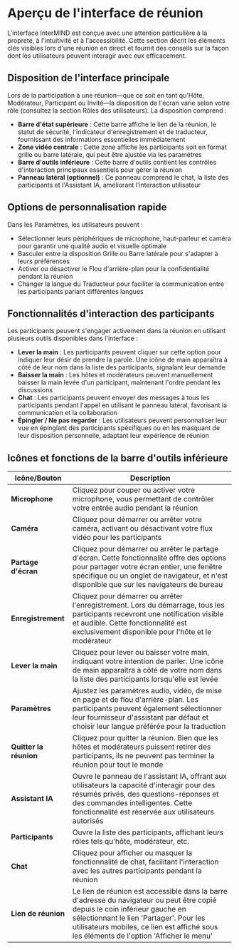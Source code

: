 # Aperçu de l'interface de réunion

L'interface InterMIND est conçue avec une attention particulière à la propreté, à l'intuitivité et à l'accessibilité. Cette section décrit les éléments clés visibles lors d'une réunion en direct et fournit des conseils sur la façon dont les utilisateurs peuvent interagir avec eux efficacement.

## Disposition de l'interface principale

Lors de la participation à une réunion—que ce soit en tant qu'Hôte, Modérateur, Participant ou Invité—la disposition de l'écran varie selon votre rôle (consultez la section Rôles des utilisateurs). La disposition comprend :

- **Barre d'état supérieure** : Cette barre affiche le lien de la réunion, le statut de sécurité, l'indicateur d'enregistrement et de traducteur, fournissant des informations essentielles immédiatement
- **Zone vidéo centrale** : Cette zone affiche les participants soit en format grille ou barre latérale, qui peut être ajustée via les paramètres
- **Barre d'outils inférieure** : Cette barre d'outils contient les contrôles d'interaction principaux essentiels pour gérer la réunion
- **Panneau latéral (optionnel)** : Ce panneau comprend le chat, la liste des participants et l'Assistant IA, améliorant l'interaction utilisateur

## Options de personnalisation rapide

Dans les Paramètres, les utilisateurs peuvent :

- Sélectionner leurs périphériques de microphone, haut-parleur et caméra pour garantir une qualité audio et visuelle optimale
- Basculer entre la disposition Grille ou Barre latérale pour s'adapter à leurs préférences
- Activer ou désactiver le Flou d'arrière-plan pour la confidentialité pendant la réunion
- Changer la langue du Traducteur pour faciliter la communication entre les participants parlant différentes langues

## Fonctionnalités d'interaction des participants

Les participants peuvent s'engager activement dans la réunion en utilisant plusieurs outils disponibles dans l'interface :

- **Lever la main** : Les participants peuvent cliquer sur cette option pour indiquer leur désir de prendre la parole. Une icône de main apparaîtra à côté de leur nom dans la liste des participants, signalant leur demande
- **Baisser la main** : Les hôtes et modérateurs peuvent manuellement baisser la main levée d'un participant, maintenant l'ordre pendant les discussions
- **Chat** : Les participants peuvent envoyer des messages à tous les participants pendant l'appel en utilisant le panneau latéral, favorisant la communication et la collaboration
- **Épingler / Ne pas regarder** : Les utilisateurs peuvent personnaliser leur vue en épinglant des participants spécifiques ou en les masquant de leur disposition personnelle, adaptant leur expérience de réunion

## Icônes et fonctions de la barre d'outils inférieure

| Icône/Bouton           | Description                                                                                                                                                                                                         |
| ---------------------- | ------------------------------------------------------------------------------------------------------------------------------------------------------------------------------------------------------------------- |
| **Microphone**         | Cliquez pour couper ou activer votre microphone, vous permettant de contrôler votre entrée audio pendant la réunion                                                                                               |
| **Caméra**             | Cliquez pour démarrer ou arrêter votre caméra, activant ou désactivant votre flux vidéo pour les participants                                                                                                      |
| **Partage d'écran**    | Cliquez pour démarrer ou arrêter le partage d'écran. Cette fonctionnalité offre des options pour partager votre écran entier, une fenêtre spécifique ou un onglet de navigateur, et n'est disponible que sur les navigateurs de bureau |
| **Enregistrement**     | Cliquez pour démarrer ou arrêter l'enregistrement. Lors du démarrage, tous les participants recevront une notification visible et audible. Cette fonctionnalité est exclusivement disponible pour l'hôte et le modérateur |
| **Lever la main**      | Cliquez pour lever ou baisser votre main, indiquant votre intention de parler. Une icône de main apparaîtra à côté de votre nom dans la liste des participants lorsqu'elle est levée                            |
| **Paramètres**         | Ajustez les paramètres audio, vidéo, de mise en page et de flou d'arrière-plan. Les participants peuvent également sélectionner leur fournisseur d'assistant par défaut et choisir leur langue préférée pour la traduction |
| **Quitter la réunion** | Cliquez pour quitter la réunion. Bien que les hôtes et modérateurs puissent retirer des participants, ils ne peuvent pas terminer la réunion pour tout le monde                                                  |
| **Assistant IA**       | Ouvre le panneau de l'assistant IA, offrant aux utilisateurs la capacité d'interagir pour des résumés privés, des questions-réponses et des commandes intelligentes. Cette fonctionnalité est réservée aux utilisateurs autorisés |
| **Participants**       | Ouvre la liste des participants, affichant leurs rôles tels qu'hôte, modérateur, etc.                                                                                                                              |
| **Chat**               | Cliquez pour afficher ou masquer la fonctionnalité de chat, facilitant l'interaction avec les autres participants pendant la réunion                                                                              |
| **Lien de réunion**    | Le lien de réunion est accessible dans la barre d'adresse du navigateur ou peut être copié depuis le coin inférieur gauche en sélectionnant le lien 'Partager'. Pour les utilisateurs mobiles, ce lien est affiché sous les éléments de l'option 'Afficher le menu' |